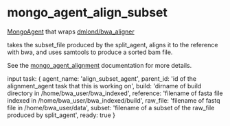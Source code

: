 mongo_agent_align_subset
=====================

[MongoAgent](https://github.com/dmlond/mongo_agent) that wraps [dmlond/bwa_aligner](https://github.com/dmlond/bwa_aligner)

takes the subset_file produced by the split_agent, aligns it to the reference
with bwa, and uses samtools to produce a sorted bam file.

See the [mongo_agent_alignment](https://github.com/dmlond/mongo_agent_alignment)
documentation for more details.

input task: {
  agent_name: 'align_subset_agent',
  parent_id: 'id of the alignment_agent task that this is working on',
  build: 'dirname of build directory in /home/bwa_user/bwa_indexed',
  reference: 'filename of fasta file indexed in /home/bwa_user/bwa_indexed/build',
  raw_file: 'filename of fastq file in /home/bwa_user/data',
  subset: 'filename of a subset of the raw_file produced by split_agent',
  ready: true
}
